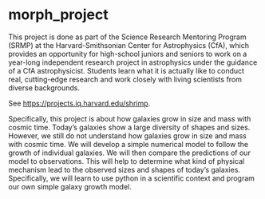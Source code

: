 # morph_project

This project is done as part of the Science Research Mentoring Program (SRMP) at the Harvard-Smithsonian Center for Astrophysics (CfA), which provides an opportunity for high-school juniors and seniors to work on a year-long independent research project in astrophysics under the guidance of a CfA astrophysicist. Students learn what it is actually like to conduct real, cutting-edge research and work closely with living scientists from diverse backgrounds.  

See https://projects.iq.harvard.edu/shrimp.

Specifically, this project is about how galaxies grow in size and mass with cosmic time. Today’s galaxies show a large diversity of shapes and sizes. However, we still do not understand how galaxies grow in size and mass with cosmic time. We will develop a simple numerical model to follow the growth of individual galaxies. We will then compare the predictions of our model to observations. This will help to determine what kind of physical mechanism lead to the observed sizes and shapes of today’s galaxies. Specifically, we will learn to use python in a scientific context and program our own simple galaxy growth model. 

